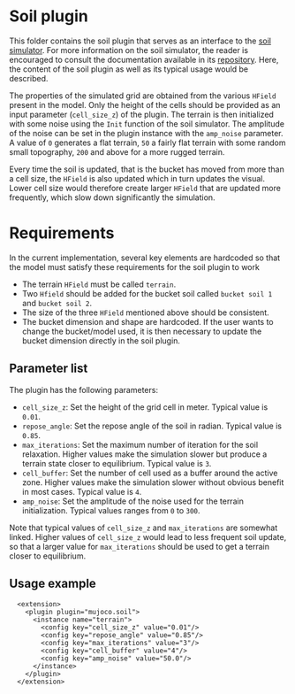 # Soil plugin
This folder contains the soil plugin that serves as an interface to the [soil simulator][soil_dyanmics_cpp].
For more information on the soil simulator, the reader is encouraged to consult the documentation available in its [repository][soil_dyanmics_cpp].
Here, the content of the soil plugin as well as its typical usage would be described.

The properties of the simulated grid are obtained from the various `HField` present in the model.
Only the height of the cells should be provided as an input parameter (`cell_size_z`) of the plugin.
The terrain is then initialized with some noise using the `Init` function of the soil simulator.
The amplitude of the noise can be set in the plugin instance with the `amp_noise` parameter.
A value of `0` generates a flat terrain, `50` a fairly flat terrain with some random small topography, `200` and above for a more rugged terrain.

Every time the soil is updated, that is the bucket has moved from more than a cell size, the `HField` is also updated which in turn updates the visual.
Lower cell size would therefore create larger `HField` that are updated more frequently, which slow down significantly the simulation.

# Requirements
In the current implementation, several key elements are hardcoded so that the model must satisfy these requirements for the soil plugin to work
- The terrain `HField` must be called `terrain`.
- Two `Hfield` should be added for the bucket soil called `bucket soil 1` and `bucket soil 2`.
- The size of the three `HField` mentioned above should be consistent.
- The bucket dimension and shape are hardcoded. If the user wants to change the bucket/model used, it is then necessary to update the bucket dimension directly in the soil plugin.

## Parameter list
The plugin has the following parameters:
- `cell_size_z`: Set the height of the grid cell in meter. Typical value is `0.01`.
- `repose_angle`: Set the repose angle of the soil in radian. Typical value is `0.85`.
- `max_iterations`: Set the maximum number of iteration for the soil relaxation.
   Higher values make the simulation slower but produce a terrain state closer to equilibrium. Typical value is `3`.
- `cell_buffer`: Set the number of cell used as a buffer around the active zone. Higher values make the simulation slower without obvious benefit in most cases. Typical value is `4`.
- `amp_noise`: Set the amplitude of the noise used for the terrain initialization. Typical values ranges from `0` to `300`.

Note that typical values of `cell_size_z` and `max_iterations` are somewhat linked.
Higher values of `cell_size_z` would lead to less frequent soil update, so that a larger value for `max_iterations` should be used to get a terrain closer to equilibrium.

## Usage example
```
  <extension>
    <plugin plugin="mujoco.soil">
      <instance name="terrain">
        <config key="cell_size_z" value="0.01"/>
        <config key="repose_angle" value="0.85"/>
        <config key="max_iterations" value="3"/>
        <config key="cell_buffer" value="4"/>
        <config key="amp_noise" value="50.0"/>
      </instance>
    </plugin>
  </extension>
```

[soil_dyanmics_cpp]: https://github.com/KennyVilella/soil_dynamics_cpp
